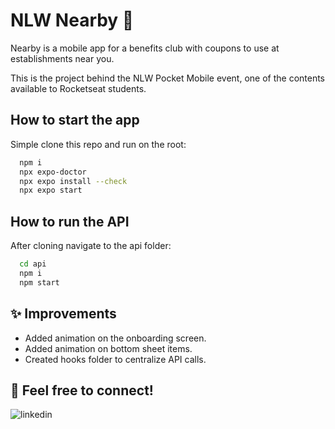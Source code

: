 
# NLW Nearby 🚀

Nearby is a mobile app for a benefits club with coupons to use at establishments near you.

This is the project behind the NLW Pocket Mobile event, one of the contents available to Rocketseat students.

## How to start the app

Simple clone this repo and run on the root:

```bash
  npm i
  npx expo-doctor
  npx expo install --check
  npx expo start
```


## How to run the API

After cloning navigate to the api folder:

```bash
  cd api
  npm i
  npm start
```


## ✨ Improvements

- Added animation on the onboarding screen.
- Added animation on bottom sheet items.
- Created hooks folder to centralize API calls.


## 🔗 Feel free to connect!

![linkedin](https://img.shields.io/badge/linkedin-0A66C2?style=for-the-badge&logo=linkedin&logoColor=white)
